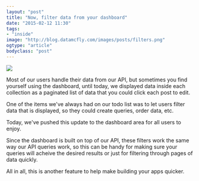 ```yaml
---
layout: "post"
title: "Now, filter data from your dashboard"
date: "2015-02-12 11:30"
tags: 
- "inside"
image: "http://blog.datamcfly.com/images/posts/filters.png"
ogtype: "article"
bodyclass: "post"
---
```


<div><div class="image splash">
	<img src="http://blog.datamcfly.com/images/posts/filters.png" />
</div></div>

Most of our users handle their data from our API, but sometimes you find yourself using the dashboard, until today, we displayed data inside each collection as a paginated list of data that you could click each post to edit.

One of the items we've always had on our todo list was to let users filter data that is displayed, so they could create queries, order data, etc.

Today, we've pushed this update to the dashboard area for all users to enjoy.

Since the dashboard is built on top of our API, these filters work the same way our API queries work, so this can be handy for making sure your queries will acheive the desired results or just for filtering through pages of data quickly.

All in all, this is another feature to help make building your apps quicker.